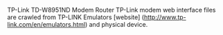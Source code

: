 TP-Link TD-W8951ND Modem Router
TP-Link modem web interface files are crawled from TP-LINK Emulators [website] (http://www.tp-link.com/en/emulators.html) and physical device.
